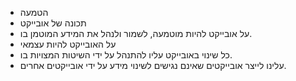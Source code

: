 - הטמעה
- תכונה של אובייקט
- על אובייקט להיות מוטמעה, לשמור ולנהל את המידע המוטמן בו.
- על האובייקט להיות עצמאי
- כל שינוי באובייקט עליו להתנהל על ידי השיטות המצויות בו.
- עלינו לייצר אובייקטים שאינם נגישים לשינוי מידע על ידי אובייקטים אחרים.